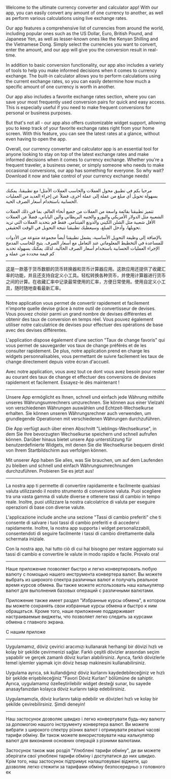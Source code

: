 Welcome to the ultimate currency converter and calculator app! With our app, you can easily convert any amount of one currency to another, as well as perform various calculations using live exchange rates.

Our app features a comprehensive list of currencies from around the world, including popular ones such as the US Dollar, Euro, British Pound, and Japanese Yen, as well as lesser-known ones like the Kenyan Shilling and the Vietnamese Dong. Simply select the currencies you want to convert, enter the amount, and our app will give you the conversion result in real-time.

In addition to basic conversion functionality, our app also includes a variety of tools to help you make informed decisions when it comes to currency exchange. The built-in calculator allows you to perform calculations using the current exchange rates, so you can easily determine how much a specific amount of one currency is worth in another.

Our app also includes a favorite exchange rates section, where you can save your most frequently used conversion pairs for quick and easy access. This is especially useful if you need to make frequent conversions for personal or business purposes.

But that's not all - our app also offers customizable widget support, allowing you to keep track of your favorite exchange rates right from your home screen. With this feature, you can see the latest rates at a glance, without even having to open the app.

Overall, our currency converter and calculator app is an essential tool for anyone looking to stay on top of the latest exchange rates and make informed decisions when it comes to currency exchange. Whether you're a frequent traveler, a business owner, or simply someone who needs to make occasional conversions, our app has something for everyone. So why wait? Download it now and take control of your currency exchange needs!

-----

مرحبا بكم في تطبيق محول العملات والحاسب العملات الأمثل! مع تطبيقنا، يمكنك بسهولة تحويل أي مبلغ من عملة إلى عملة أخرى، فضلاً عن إجراء العديد من العمليات الحسابية باستخدام أسعار الصرف الحية.

تتميز تطبيقنا بقائمة واسعة من العملات من جميع أنحاء العالم، بما في ذلك العملات الشعبية مثل الدولار الأمريكي واليورو والجنيه البريطاني والين الياباني، فضلاً عن العملات الأقل شعبية مثل الشلن الكيني والدونغ الفيتنامي. فقط قم بتحديد العملات التي تريد تحويلها، وأدخل المبلغ، وسيعطيك تطبيقنا نتيجة التحويل في الوقت الحقيقي.

بالإضافة إلى وظيفة التحويل الأساسية، يشمل تطبيقنا أيضاً مجموعة متنوعة من الأدوات للمساعدة في التخطيط المعلوماتي عند التعامل مع أسعار الصرف. يتيح للحاسب المدمج الإجراء العمليات الحسابية باستخدام أسعار الصرف الحالية، لذلك يمكنك بسهولة تحديد كم قيمة محددة من عملة و

-----

这是一款基于货币数额的货币转换器和货币计算器应用。这款应用还提供了收藏汇率的功能，并且还支持自定义小工具。轻松转换各种货币，并使用计算器进行货币之间的计算。在收藏汇率中记录最常使用的汇率，方便日常使用。使用自定义小工具，随时随地查看最新汇率。

-----

Notre application vous permet de convertir rapidement et facilement n'importe quelle devise grâce à notre outil de convertisseur de devises. Vous pouvez choisir parmi un grand nombre de devises différentes et obtenir des taux de conversion en temps réel. Vous pouvez également utiliser notre calculatrice de devises pour effectuer des opérations de base avec des devises différentes.

L'application dispose également d'une section "Taux de change favoris" qui vous permet de sauvegarder vos taux de change préférés et de les consulter rapidement. De plus, notre application prend en charge les widgets personnalisables, vous permettant de suivre facilement les taux de change directement depuis votre écran d'accueil.

Avec notre application, vous avez tout ce dont vous avez besoin pour rester au courant des taux de change et effectuer des conversions de devises rapidement et facilement. Essayez-le dès maintenant !

-----

Unsere App ermöglicht es Ihnen, schnell und einfach jede Währung mithilfe unseres Währungsumrechners umzurechnen. Sie können aus einer Vielzahl von verschiedenen Währungen auswählen und Echtzeit-Wechselkurse erhalten. Sie können unseren Währungsrechner auch verwenden, um grundlegende Operationen mit verschiedenen Währungen durchzuführen.

Die App verfügt auch über einen Abschnitt "Lieblings-Wechselkurse", in dem Sie Ihre bevorzugten Wechselkurse speichern und schnell aufrufen können. Darüber hinaus bietet unsere App unterstützung für benutzerdefinierte Widgets, mit denen Sie die Wechselkurse bequem direkt von Ihrem Startbildschirm aus verfolgen können.

Mit unserer App haben Sie alles, was Sie brauchen, um auf dem Laufenden zu bleiben und schnell und einfach Währungsumrechnungen durchzuführen. Probieren Sie es jetzt aus!

-----

La nostra app ti permette di convertire rapidamente e facilmente qualsiasi valuta utilizzando il nostro strumento di conversione valuta. Puoi scegliere tra una vasta gamma di valute diverse e ottenere tassi di cambio in tempo reale. Inoltre, puoi utilizzare la nostra calcolatrice di valuta per eseguire operazioni di base con diverse valute.

L'applicazione include anche una sezione "Tassi di cambio preferiti" che ti consente di salvare i tuoi tassi di cambio preferiti e di accedervi rapidamente. Inoltre, la nostra app supporta i widget personalizzabili, consentendoti di seguire facilmente i tassi di cambio direttamente dalla schermata iniziale.

Con la nostra app, hai tutto ciò di cui hai bisogno per restare aggiornato sui tassi di cambio e convertire le valute in modo rapido e facile. Provalo ora!

-----

Наше приложение позволяет быстро и легко конвертировать любую валюту с помощью нашего инструмента конвертера валют. Вы можете выбрать из широкого спектра различных валют и получать реальное время курсов обмена. Вы также можете использовать наш калькулятор валют для выполнения базовых операций с различными валютами.

Приложение также имеет раздел "Избранные курсы обмена", в котором вы можете сохранять свои избранные курсы обмена и быстро к ним обращаться. Кроме того, наше приложение поддерживает настраиваемые виджеты, что позволяет легко следить за курсами обмена с главного экрана.

С нашим приложе

-----

Uygulamamız, döviz çevirici aracımızı kullanarak herhangi bir dövizi hızlı ve kolay bir şekilde çevirmenizi sağlar. Farklı çeşitli dövizler arasından seçim yapabilir ve gerçek zamanlı döviz kurları alabilirsiniz. Ayrıca, farklı dövizlerle temel işlemler yapmak için döviz hesap makinesini kullanabilirsiniz.

Uygulama ayrıca, sık kullandığınız döviz kurlarını kaydedebileceğiniz ve hızlı bir şekilde erişebileceğiniz "Favori Döviz Kurları" bölümüne de sahiptir. Ayrıca, uygulamamız özelleştirilebilir widget desteği sunar, bu sayede anasayfanızdan kolayca döviz kurlarını takip edebilirsiniz.

Uygulamamızla, döviz kurlarını takip edebilir ve dövizleri hızlı ve kolay bir şekilde çevirebilirsiniz. Şimdi deneyin!

-----

Наш застосунок дозволяє швидко і легко конвертувати будь-яку валюту за допомогою нашого інструменту конвертера валют. Ви можете вибрати з широкого спектру різних валют і отримувати реальні часові тарифи обміну. Ви також можете використовувати наш калькулятор валют для виконання основних операцій з різними валютами.

Застосунок також має розділ "Улюблені тарифи обміну", де ви можете зберігати свої улюблені тарифи обміну і доступатися до них швидко. Крім того, наш застосунок підтримує налаштовувані віджети, що дозволяє легко стежити за тарифами обміну безпосередньо з головного ек
